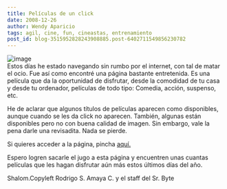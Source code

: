 ```yaml
---
title: Películas de un click
date: 2008-12-26
author: Wendy Aparicio
tags: agil, cine, fun, cineastas, entrenamiento
post_id: blog-3515952828243908885.post-6402711549856230782
---
```


![image](https://1.bp.blogspot.com/_JbB9KsZ238w/SVRVHDtyUcI/AAAAAAAAARo/bWA9bVBxAGw/s320/PlayThumbVeoh.jpg)    
Estos días he estado navegando sin rumbo por el internet, con tal de matar el ocio. Fue así como encontré una página bastante entretenida. Es una película que da la oportunidad de disfrutar, desde la comodidad de tu casa y desde tu ordenador, películas de todo tipo: Comedia, acción, suspenso, etc.

He de aclarar que algunos títulos de películas aparecen como disponibles, aunque cuando se les da click no aparecen. También, algunas están disponibles pero no con buena calidad de imagen. Sin embargo, vale la pena darle una revisadita. Nada se pierde.

Si quieres acceder a la página, pincha [aquí.](https://www.dospuntocerovision.com/)

Espero logren sacarle el jugo a esta página y encuentren unas cuantas películas que les hagan disfrutar aún más estos últimos días del año.

Shalom.Copyleft Rodrigo S. Amaya C. y el staff del Sr. Byte
